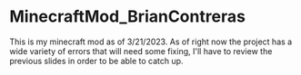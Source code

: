 # MinecraftMod_BrianContreras
This is my minecraft mod as of 3/21/2023. 
As of right now the project has a wide variety of errors that will need some fixing, I'll have to review the previous slides in order to be able to catch up.
